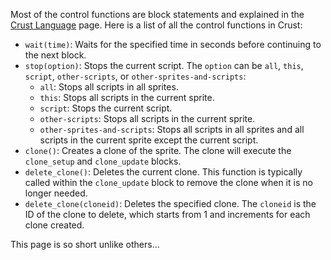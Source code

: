 Most of the control functions are block statements and explained in the [Crust Language](crust-language.md) page. Here is a list of all the control functions in Crust:

- `wait(time)`: Waits for the specified time in seconds before continuing to the next block.
- `stop(option)`: Stops the current script. The `option` can be `all`, `this`, `script`, `other-scripts`, or `other-sprites-and-scripts`:
    - `all`: Stops all scripts in all sprites.
    - `this`: Stops all scripts in the current sprite.
    - `script`: Stops the current script.
    - `other-scripts`: Stops all scripts in the current sprite.
    - `other-sprites-and-scripts`: Stops all scripts in all sprites and all scripts in the current sprite except the current script.
- `clone()`: Creates a clone of the sprite. The clone will execute the `clone_setup` and `clone_update` blocks.
- `delete_clone()`: Deletes the current clone. This function is typically called within the `clone_update` block to remove the clone when it is no longer needed.
- `delete_clone(cloneid)`: Deletes the specified clone. The `cloneid` is the ID of the clone to delete, which starts from 1 and increments for each clone created.

This page is so short unlike others...

